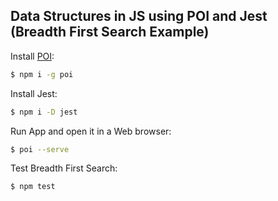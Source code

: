 ## Data Structures in JS using POI and Jest (Breadth First Search Example)

  Install [POI](https://poi.js.org/):

```bash
$ npm i -g poi
```

  Install Jest:

```bash
$ npm i -D jest
```

  Run App and open it in a Web browser:

```bash
$ poi --serve
```

  Test Breadth First Search:

```bash
$ npm test
```
